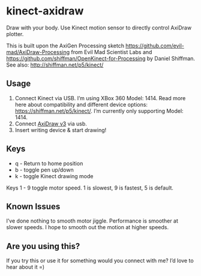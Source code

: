# kinect-axidraw
Draw with your body. Use Kinect motion sensor to directly control AxiDraw plotter.  

This is built upon the AxiGen Processing sketch https://github.com/evil-mad/AxiDraw-Processing from Evil Mad Scientist Labs and  https://github.com/shiffman/OpenKinect-for-Processing by Daniel Shiffman.  See also:  http://shiffman.net/p5/kinect/

## Usage
1. Connect Kinect via USB. I’m using XBox 360 Model: 1414. Read more here about compatibility and different device options: https://shiffman.net/p5/kinect/.  I’m currently only supporting Model: 1414.
2. Connect [AxiDraw v3](https://www.axidraw.com/) via usb.
3. Insert writing device & start drawing!


## Keys
* q - Return to home position
* b - toggle pen up/down
* k - toggle Kinect drawing mode

Keys 1 - 9 toggle motor speed. 1 is slowest, 9 is fastest, 5 is default.

## Known Issues
I’ve done nothing to smooth motor jiggle. Performance is smoother at slower speeds. I hope to smooth out the motion at higher speeds.

## Are you using this?
If you try this or use it for something would you connect with me? I’d love to hear about it =)
